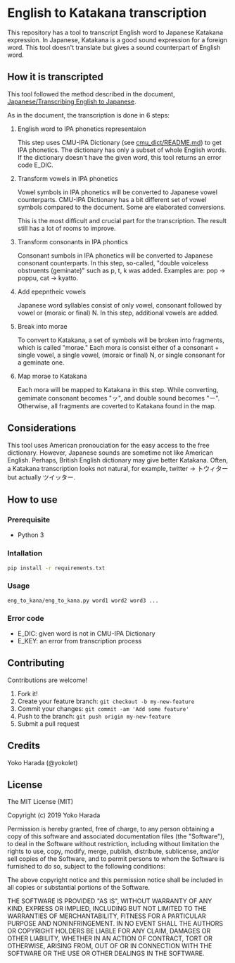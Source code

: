 # English to Katakana transcription

This repository has a tool to transcript English word to Japanese Katakana expression.
In Japanese, Katakana is a good sound expression for a foreign word.
This tool doesn't translate but gives a sound counterpart of English word.

## How it is transcripted

This tool followed the method described in the document, [Japanese/Transcribing English to Japanese](https://en.wikibooks.org/wiki/Japanese/Transcribing_English_to_Japanese).

As in the document, the transcription is done in 6 steps:

1. English word to IPA phonetics representaion

    This step uses CMU-IPA Dictionary (see [cmu_dict/README.md](cmu_dict/README.md)) to get
    IPA phonetics. The dictionary has only a subset of whole English words. If the dictionary
    doesn't have the given word, this tool returns an error code E_DIC.

2. Transform vowels in IPA phonetics

    Vowel symbols in IPA phonetics will be converted to Japanese vowel counterparts.
    CMU-IPA Dictionary has a bit different set of vowel symbols compared to the document.
    Some are elaborated conversions.

    This is the most difficult and crucial part for the transcription. The result still has a lot
    of rooms to improve.

3. Transform consonants in IPA phontics

    Consonant sumbols in IPA phonetics will be converted to Japanese consonant counterparts.
    In this step, so-called, "double voiceless obstruents (geminate)" such as p, t, k was added. Examples are:
    pop -> poppu, cat -> kyatto.

4. Add epepntheic vowels

    Japanese word syllables consist of only vowel, consonant followed by vowel or (moraic or final) N.
    In this step, additional vowels are added.

5. Break into morae

    To convert to Katakana, a set of symbols will be broken into fragments, which is called "morae."
    Each mora is consist either of a consonant + single vowel, a single vowel, (moraic or final) N,
    or single consonant for a geminate one.

6. Map morae to Katakana

    Each mora will be mapped to Katakana in this step. While converting, gemimate consonant becomes
    "ッ", and double sound becomes "ー".
    Otherwise, all fragments are coverted to Katakana found in the map.


## Considerations

This tool uses American pronouciation for the easy access to the free dictionary.
However, Japanese sounds are sometime not like American English. Perhaps, British English
dictionary may give better Katakana. Often, a Katakana transcription looks not natural, for example,
twitter -> トウィター but actually ツイッター.

## How to use

### Prerequisite
- Python 3

### Intallation

```bash
pip install -r requirements.txt
```

### Usage

```
eng_to_kana/eng_to_kana.py word1 word2 word3 ...
```

### Error code
- E_DIC: given word is not in CMU-IPA Dictionary
- E_KEY: an error from transcription process

## Contributing

Contributions are welcome!

1. Fork it!
2. Create your feature branch: `git checkout -b my-new-feature`
3. Commit your changes: `git commit -am 'Add some feature'`
4. Push to the branch: `git push origin my-new-feature`
5. Submit a pull request

## Credits

Yoko Harada (@yokolet)

## License

The MIT License (MIT)

Copyright (c) 2019 Yoko Harada

Permission is hereby granted, free of charge, to any person obtaining a copy of this software and associated documentation files (the "Software"), to deal in the Software without restriction, including without limitation the rights to use, copy, modify, merge, publish, distribute, sublicense, and/or sell copies of the Software, and to permit persons to whom the Software is furnished to do so, subject to the following conditions:

The above copyright notice and this permission notice shall be included in all copies or substantial portions of the Software.

THE SOFTWARE IS PROVIDED "AS IS", WITHOUT WARRANTY OF ANY KIND, EXPRESS OR IMPLIED, INCLUDING BUT NOT LIMITED TO THE WARRANTIES OF MERCHANTABILITY, FITNESS FOR A PARTICULAR PURPOSE AND NONINFRINGEMENT. IN NO EVENT SHALL THE AUTHORS OR COPYRIGHT HOLDERS BE LIABLE FOR ANY CLAIM, DAMAGES OR OTHER LIABILITY, WHETHER IN AN ACTION OF CONTRACT, TORT OR OTHERWISE, ARISING FROM, OUT OF OR IN CONNECTION WITH THE SOFTWARE OR THE USE OR OTHER DEALINGS IN THE SOFTWARE.